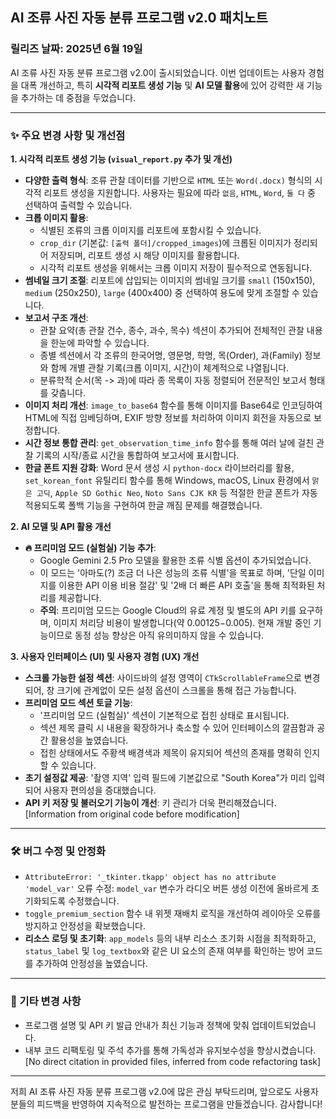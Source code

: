 ## AI 조류 사진 자동 분류 프로그램 v2.0 패치노트

### 릴리즈 날짜: 2025년 6월 19일

AI 조류 사진 자동 분류 프로그램 v2.0이 출시되었습니다. 이번 업데이트는 사용자 경험을 대폭 개선하고, 특히 **시각적 리포트 생성 기능** 및 **AI 모델 활용**에 있어 강력한 새 기능을 추가하는 데 중점을 두었습니다.

---

### ✨ 주요 변경 사항 및 개선점

**1. 시각적 리포트 생성 기능 (`visual_report.py` 추가 및 개선)**
   * **다양한 출력 형식**: 조류 관찰 데이터를 기반으로 `HTML` 또는 `Word(.docx)` 형식의 시각적 리포트 생성을 지원합니다. 사용자는 필요에 따라 `없음`, `HTML`, `Word`, `둘 다` 중 선택하여 출력할 수 있습니다.
   * **크롭 이미지 활용**:
     * 식별된 조류의 크롭 이미지를 리포트에 포함시킬 수 있습니다.
     * `crop_dir` (기본값: `[출력 폴더]/cropped_images`)에 크롭된 이미지가 정리되어 저장되며, 리포트 생성 시 해당 이미지를 활용합니다.
     * 시각적 리포트 생성을 위해서는 크롭 이미지 저장이 필수적으로 연동됩니다.
   * **썸네일 크기 조절**: 리포트에 삽입되는 이미지의 썸네일 크기를 `small` (150x150), `medium` (250x250), `large` (400x400) 중 선택하여 용도에 맞게 조절할 수 있습니다.
   * **보고서 구조 개선**:
     * 관찰 요약(총 관찰 건수, 종수, 과수, 목수) 섹션이 추가되어 전체적인 관찰 내용을 한눈에 파악할 수 있습니다.
     * 종별 섹션에서 각 조류의 한국어명, 영문명, 학명, 목(Order), 과(Family) 정보와 함께 개별 관찰 기록(크롭 이미지, 시간)이 체계적으로 나열됩니다.
     * 분류학적 순서(목 -> 과)에 따라 종 목록이 자동 정렬되어 전문적인 보고서 형태를 갖춥니다.
   * **이미지 처리 개선**: `image_to_base64` 함수를 통해 이미지를 Base64로 인코딩하여 HTML에 직접 임베딩하며, EXIF 방향 정보를 처리하여 이미지 회전을 자동으로 보정합니다.
   * **시간 정보 통합 관리**: `get_observation_time_info` 함수를 통해 여러 날에 걸친 관찰 기록의 시작/종료 시간을 통합하여 보고서에 표시합니다.
   * **한글 폰트 지원 강화**: Word 문서 생성 시 `python-docx` 라이브러리를 활용, `set_korean_font` 유틸리티 함수를 통해 Windows, macOS, Linux 환경에서 `맑은 고딕`, `Apple SD Gothic Neo`, `Noto Sans CJK KR` 등 적절한 한글 폰트가 자동 적용되도록 폴백 기능을 구현하여 한글 깨짐 문제를 해결했습니다.

**2. AI 모델 및 API 활용 개선**
   * **🔥 프리미엄 모드 (실험실) 기능 추가**:
     * Google Gemini 2.5 Pro 모델을 활용한 조류 식별 옵션이 추가되었습니다.
     * 이 모드는 '아마도(?) 조금 더 나은 성능의 조류 식별'을 목표로 하며, '단일 이미지를 이용한 API 이용 비용 절감' 및 '2배 더 빠른 API 호출'을 통해 최적화된 처리를 제공합니다.
     * **주의**: 프리미엄 모드는 Google Cloud의 유료 계정 및 별도의 API 키를 요구하며, 이미지 처리당 비용이 발생합니다(약 $0.00125-$0.005). 현재 개발 중인 기능이므로 동정 성능 향상은 아직 유의미하지 않을 수 있습니다.

**3. 사용자 인터페이스 (UI) 및 사용자 경험 (UX) 개선**
   * **스크롤 가능한 설정 섹션**: 사이드바의 설정 영역이 `CTkScrollableFrame`으로 변경되어, 창 크기에 관계없이 모든 설정 옵션이 스크롤을 통해 접근 가능합니다.
   * **프리미엄 모드 섹션 토글 기능**:
     * '프리미엄 모드 (실험실)' 섹션이 기본적으로 접힌 상태로 표시됩니다.
     * 섹션 제목 클릭 시 내용을 확장하거나 축소할 수 있어 인터페이스의 깔끔함과 공간 활용성을 높였습니다.
     * 접힌 상태에서도 주황색 배경색과 제목이 유지되어 섹션의 존재를 명확히 인지할 수 있습니다.
   * **초기 설정값 제공**: '촬영 지역' 입력 필드에 기본값으로 "South Korea"가 미리 입력되어 사용자 편의성을 증대했습니다.
   * **API 키 저장 및 불러오기 기능이 개선**: 키 관리가 더욱 편리해졌습니다. [Information from original code before modification]

---

### 🛠️ 버그 수정 및 안정화

* `AttributeError: '_tkinter.tkapp' object has no attribute 'model_var'` 오류 수정: `model_var` 변수가 라디오 버튼 생성 이전에 올바르게 초기화되도록 수정했습니다.
* `toggle_premium_section` 함수 내 위젯 재배치 로직을 개선하여 레이아웃 오류를 방지하고 안정성을 확보했습니다.
* **리소스 로딩 및 초기화**: `app_models` 등의 내부 리소스 초기화 시점을 최적화하고, `status_label` 및 `log_textbox`와 같은 UI 요소의 존재 여부를 확인하는 방어 코드를 추가하여 안정성을 높였습니다.

---

### 📝 기타 변경 사항

* 프로그램 설명 및 API 키 발급 안내가 최신 기능과 정책에 맞춰 업데이트되었습니다.
* 내부 코드 리팩토링 및 주석 추가를 통해 가독성과 유지보수성을 향상시켰습니다. [No direct citation in provided files, inferred from code refactoring task]

---

저희 AI 조류 사진 자동 분류 프로그램 v2.0에 많은 관심 부탁드리며, 앞으로도 사용자분들의 피드백을 반영하여 지속적으로 발전하는 프로그램을 만들겠습니다. 감사합니다!